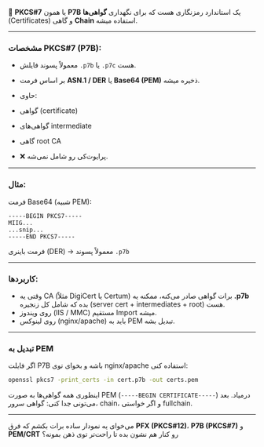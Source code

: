 
🔹 **PKCS#7** یا همون **P7B** یک استاندارد رمزنگاری هست که برای نگهداری **گواهی‌ها** (Certificates) و گاهی **Chain** استفاده میشه.

---

### مشخصات PKCS#7 (P7B):

* معمولاً پسوند فایلش `.p7b` یا `.p7c` هست.
* بر اساس فرمت **ASN.1 / DER** یا **Base64 (PEM)** ذخیره میشه.
* حاوی:

* گواهی (certificate)
* گواهی‌های intermediate
* گاهی root CA
* ❌ پرایوت‌کی رو شامل نمی‌شه.

---

### مثال:

فرمت Base64 (شبیه PEM):

```
-----BEGIN PKCS7-----
MIIG...
...snip...
-----END PKCS7-----
```

فرمت باینری (DER) → معمولاً پسوند `.p7b`

---

### کاربردها:

* وقتی یه CA (مثلاً DigiCert یا Certum) برات گواهی صادر می‌کنه، ممکنه یه **.p7b** بده که شامل کل زنجیره (server cert + intermediates + root) هست.
* روی ویندوز (IIS / MMC) مستقیم Import میشه.
* روی لینوکس (nginx/apache) باید به PEM تبدیل بشه.

---

### تبدیل به PEM

اگر فایلت P7B باشه و بخوای توی nginx/apache استفاده کنی:

```bash
openssl pkcs7 -print_certs -in cert.p7b -out certs.pem
```

اینطوری همه گواهی‌ها به صورت PEM (`-----BEGIN CERTIFICATE-----`) درمیاد.
بعد می‌تونی جدا کنی: گواهی سرور، chain، و اگر خواستی fullchain.

---

می‌خوای یه نمودار ساده برات بکشم که فرق **PFX (PKCS#12)**، **P7B (PKCS#7)** و **PEM/CRT** رو کنار هم نشون بده تا راحت‌تر توی ذهن بمونه؟
